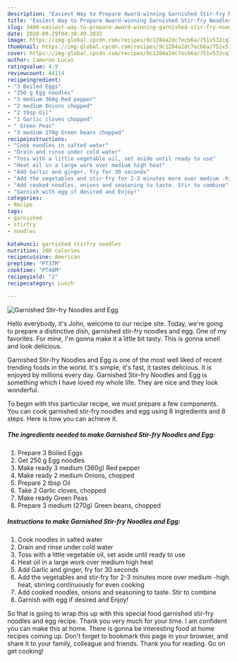 ```yaml
---
description: "Easiest Way to Prepare Award-winning Garnished Stir-fry Noodles and Egg"
title: "Easiest Way to Prepare Award-winning Garnished Stir-fry Noodles and Egg"
slug: 3480-easiest-way-to-prepare-award-winning-garnished-stir-fry-noodles-and-egg
date: 2020-09-29T04:30:49.283Z
image: https://img-global.cpcdn.com/recipes/9c1284a2dc7ecb6a/751x532cq70/garnished-stir-fry-noodles-and-egg-recipe-main-photo.jpg
thumbnail: https://img-global.cpcdn.com/recipes/9c1284a2dc7ecb6a/751x532cq70/garnished-stir-fry-noodles-and-egg-recipe-main-photo.jpg
cover: https://img-global.cpcdn.com/recipes/9c1284a2dc7ecb6a/751x532cq70/garnished-stir-fry-noodles-and-egg-recipe-main-photo.jpg
author: Cameron Lucas
ratingvalue: 4.9
reviewcount: 44114
recipeingredient:
- "3 Boiled Eggs"
- "250 g Egg noodles"
- "3 medium 360g Red pepper"
- "2 medium Onions chopped"
- "2 tbsp Oil"
- "2 Garlic cloves chopped"
- " Green Peas"
- "3 medium 270g Green beans chopped"
recipeinstructions:
- "Cook noodles in salted water"
- "Drain and rinse under cold water"
- "Toss with a little vegetable oil, set aside until ready to use"
- "Heat oil in a large work over medium high heat"
- "Add Garlic and ginger, fry for 30 seconds"
- "Add the vegetables and stir-fry for 2-3 minutes more over medium -high heat, stirring continuously for even cooking"
- "Add cooked noodles, onions and seasoning to taste. Stir to combine"
- "Garnish with egg if desired and Enjoy!"
categories:
- Recipe
tags:
- garnished
- stirfry
- noodles

katakunci: garnished stirfry noodles 
nutrition: 280 calories
recipecuisine: American
preptime: "PT37M"
cooktime: "PT48M"
recipeyield: "2"
recipecategory: Lunch

---
```



![Garnished Stir-fry Noodles and Egg](https://img-global.cpcdn.com/recipes/9c1284a2dc7ecb6a/751x532cq70/garnished-stir-fry-noodles-and-egg-recipe-main-photo.jpg)

Hello everybody, it's John, welcome to our recipe site. Today, we're going to prepare a distinctive dish, garnished stir-fry noodles and egg. One of my favorites. For mine, I'm gonna make it a little bit tasty. This is gonna smell and look delicious.

Garnished Stir-fry Noodles and Egg is one of the most well liked of recent trending foods in the world. It's simple, it's fast, it tastes delicious. It is enjoyed by millions every day. Garnished Stir-fry Noodles and Egg is something which I have loved my whole life. They are nice and they look wonderful.




To begin with this particular recipe, we must prepare a few components. You can cook garnished stir-fry noodles and egg using 8 ingredients and 8 steps. Here is how you can achieve it.

<!--inarticleads1-->

##### The ingredients needed to make Garnished Stir-fry Noodles and Egg:

1. Prepare 3 Boiled Eggs
1. Get 250 g Egg noodles
1. Make ready 3 medium (360g) Red pepper
1. Make ready 2 medium Onions, chopped
1. Prepare 2 tbsp Oil
1. Take 2 Garlic cloves, chopped
1. Make ready  Green Peas
1. Prepare 3 medium (270g) Green beans, chopped




<!--inarticleads2-->

##### Instructions to make Garnished Stir-fry Noodles and Egg:

1. Cook noodles in salted water
1. Drain and rinse under cold water
1. Toss with a little vegetable oil, set aside until ready to use
1. Heat oil in a large work over medium high heat
1. Add Garlic and ginger, fry for 30 seconds
1. Add the vegetables and stir-fry for 2-3 minutes more over medium -high heat, stirring continuously for even cooking
1. Add cooked noodles, onions and seasoning to taste. Stir to combine
1. Garnish with egg if desired and Enjoy!




So that is going to wrap this up with this special food garnished stir-fry noodles and egg recipe. Thank you very much for your time. I am confident you can make this at home. There is gonna be interesting food at home recipes coming up. Don't forget to bookmark this page in your browser, and share it to your family, colleague and friends. Thank you for reading. Go on get cooking!
